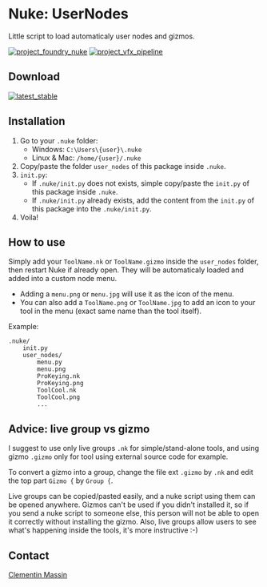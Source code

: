 # Nuke: UserNodes
Little script to load automaticaly user nodes and gizmos.

[![project_foundry_nuke](https://img.shields.io/badge/my%20category-foundry--nuke-orange?style=flat-square)](https://github.com/ClementinM?tab=repositories&q=%23foundry-nuke&type=&language=)
[![project_vfx_pipeline](https://img.shields.io/badge/my%20category-vfx--pipeline-brightgreen?style=flat-square)](https://github.com/ClementinM?tab=repositories&q=%23foundry-nuke&type=&language=)

Download
-
[![latest_stable](https://img.shields.io/github/v/release/ClementinM/NukeUserNodes?label=latest%20release&style=flat-square)](https://github.com/ClementinM/NukeUserNodes/releases/latest)

Installation
-
1. Go to your `.nuke` folder:
    * Windows: `C:\Users\{user}\.nuke`
    * Linux & Mac: `/home/{user}/.nuke`
2. Copy/paste the folder `user_nodes` of this package inside `.nuke`.
4. `init.py`:
    * If `.nuke/init.py` does not exists, simple copy/paste the `init.py` of this package inside `.nuke`.
    * If `.nuke/init.py` already exists, add the content from the `init.py` of this package into the `.nuke/init.py`.
5. Voila!

How to use
-
Simply add your `ToolName.nk` or `ToolName.gizmo` inside the `user_nodes` folder, then restart Nuke if already open.
They will be automaticaly loaded and added into a custom node menu.

* Adding a `menu.png` or `menu.jpg` will use it as the icon of the menu.
* You can also add a `ToolName.png` or `ToolName.jpg` to add an icon to your tool in the menu (exact same name than the tool itself).

Example:
```
.nuke/
    init.py
    user_nodes/
        menu.py
        menu.png
        ProKeying.nk
        ProKeying.png
        ToolCool.nk
        ToolCool.png
        ...
```

Advice: live group vs gizmo
-
I suggest to use only live groups `.nk` for simple/stand-alone tools, and using gizmo `.gizmo` only for tool using external source code for example.

To convert a gizmo into a group, change the file ext `.gizmo` by `.nk` and edit the top part `Gizmo {` by `Group {`.

Live groups can be copied/pasted easily, and a nuke script using them can be opened anywhere. Gizmos can't be used if you didn't installed it, so if you send a nuke script to someone else, this person will not be able to open it correctly without installing the gizmo.
Also, live groups allow users to see what's happening inside the tools, it's more instructive :-)

Contact
-
[Clementin Massin](https://www.linkedin.com/in/clementinmassin)
